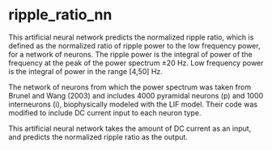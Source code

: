 # ripple_ratio_nn
This artificial neural network predicts the normalized ripple ratio, which is defined as the normalized ratio of ripple power to the low frequency power, for a network of neurons. The ripple power is the integral of power of the frequency at the peak of the power spectrum ±20 Hz. Low frequency power is the integral of power in the range [4,50] Hz.

The network of neurons from which the power spectrum was taken from Brunel and Wang (2003) and includes 4000 pyramidal neurons (p) and 1000 interneurons (i), biophysically modeled with the LIF model. Their code was modified to include DC current input to each neuron type.

This artificial neural network takes the amount of DC current as an input, and predicts the normalized ripple ratio as the output.
